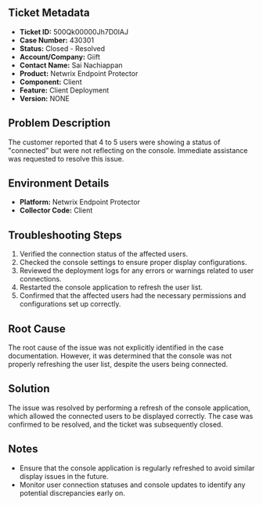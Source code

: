 ## Ticket Metadata
- **Ticket ID:** 500Qk00000Jh7D0IAJ
- **Case Number:** 430301
- **Status:** Closed - Resolved
- **Account/Company:** Giift
- **Contact Name:** Sai Nachiappan
- **Product:** Netwrix Endpoint Protector
- **Component:** Client
- **Feature:** Client Deployment
- **Version:** NONE

## Problem Description
The customer reported that 4 to 5 users were showing a status of "connected" but were not reflecting on the console. Immediate assistance was requested to resolve this issue.

## Environment Details
- **Platform:** Netwrix Endpoint Protector
- **Collector Code:** Client

## Troubleshooting Steps
1. Verified the connection status of the affected users.
2. Checked the console settings to ensure proper display configurations.
3. Reviewed the deployment logs for any errors or warnings related to user connections.
4. Restarted the console application to refresh the user list.
5. Confirmed that the affected users had the necessary permissions and configurations set up correctly.

## Root Cause
The root cause of the issue was not explicitly identified in the case documentation. However, it was determined that the console was not properly refreshing the user list, despite the users being connected.

## Solution
The issue was resolved by performing a refresh of the console application, which allowed the connected users to be displayed correctly. The case was confirmed to be resolved, and the ticket was subsequently closed.

## Notes
- Ensure that the console application is regularly refreshed to avoid similar display issues in the future.
- Monitor user connection statuses and console updates to identify any potential discrepancies early on.